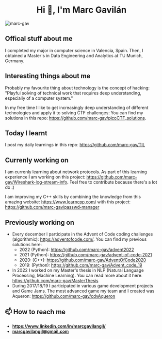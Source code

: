 <h1 align="center">Hi 👋, I'm Marc Gavilán</h1>

<p align="left"> <img src="https://komarev.com/ghpvc/?username=marc-gav&label=Profile%20views&color=0e75b6&style=flat" alt="marc-gav" /> </p>

## Offical stuff about me
I completed my major in computer science in Valencia, Spain. Then, I obtained a Master's in Data Engineering and Analytics at TU Munich, Germany.

## Interesting things about me
Probably my favourite thing about technology is the concept of hacking: "Playful solving of technical work that requires deep understanding, especially of a computer system."

In my free time I like to get increasingly deep understanding of different technologies and apply it to solving CTF challenges: You can find my solutions in this repo: https://github.com/marc-gav/picoCTF_solutions.

## Today I learnt
I post my daily learnings in this repo: https://github.com/marc-gav/TIL

## Currenly working on

I am currenly learning about network protocols. As part of this learning experience I am working on this project: https://github.com/marc-gav/Wireshark-log-stream-info. Feel free to contribute because there's a lot do :)

I am improving my C++ skills by combining the knowledge from this amazing website: https://www.learncpp.com/ with this project: https://github.com/marc-gav/passwd-manager

## Previously working on

- Every december I participate in the Advent of Code coding challenges (algorithmic): https://adventofcode.com/. You can find my previous solutions here:
  - 2022 (Python): https://github.com/marc-gav/advent2022
  - 2021 (Python): https://github.com/marc-gav/advent-of-code-2021
  - 2020: (C++): https://github.com/marc-gav/AdventOfCode2020
  - 2019: (Python): https://github.com/marc-gav/Advent_code_19
- In 2022 I worked on my Master's thesis in NLP (Natural Language Processing, Machine Learning). You can read more about it here: https://github.com/marc-gav/MasterThesis
- During 2017/18/19 I participated in various game development projects and Game Jams. The most advanced game my team and I created was Aqueron: https://github.com/marc-gav/cdvAqueron

## 📫 How to reach me
- **https://www.linkedin.com/in/marcgavilangil/**
- **marcgavilangil@gmail.com**
